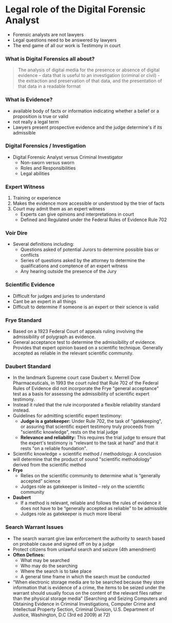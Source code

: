 # Legal role of the Digital Forensic Analyst

- Forensic analysts are not lawyers
- Legal questions need to be answered by lawyers
- The end game of all our work is Testimony in court

### What is Digital Forensics all about?

<blockquote>The analysis of digital media for the presence or absence of
digital evidence – data that is useful to an investigation (criminal or civil) -
the extraction and preservation of that data, and the presentation of that
data in a readable format</blockquote>


### What is Evidence?

- available body of facts or information indicating whether a belief or a proposition is true or valid
- not really a legal term
- Lawyers present prospective evidence and the judge determine's if its admissible

### Digital Forensics / Investigation

- Digital Forensic Analyst versus Criminal Investigator
	-  Non-sworn versus sworn
	- Roles and Responsibilities
	- Legal abilities

### Expert Witness

1. Training or experience
2. Makes the evidence more accessible or understood by the trier of facts
3. Court may admit them as an expert witness
	- Experts can give opinions and interpretations in court
	- Defined and Regulated under the Federal Rules of Evidence Rule 702

### Voir Dire

- Several definitions including:
	- Questions asked of potential Jurors to determine possible bias or conflicts
	- Series of questions asked by the attorney to determine the qualifications and comptence of an expert witness
	- Any hearing outside the presence of the Jury

### Scientific Evidence
- Difficult for judges and juries to understand
- Cant be an expert in all things
- Difficult to determine if someone is an expert or their science is valid

### Frye Standard

- Based on a 1923 Federal Court of appeals ruling involving the admissibility of polygraph as evidence.
- General acceptance test to determine the admissibility of evidence. Provides that expert opinion based on a scientific technique. Generally accepted as reliable in the relevant scientific community.


### Daubert Standard

- In the landmark Supreme court case Daubert v. Merrell Dow Pharmaceuticals, in 1993 the court ruled that Rule 702 of the Federal Rules of Evidence did not incorporate the Frye "general acceptance" test as a basis for assessing the admissibility of scientific expert testimony.
-  Instead it ruled that the rule incorporated a flexible reliability standard instead. 
- Guidelines for admitting scientific expert testimony:
	- **Judge is a gatekeeper:** Under Rule 702, the task of "gatekeeping", or assuring that scientific expert testimony truly proceeds from "scientific knowledge", rests on the trial judge
	- **Relevance and reliability:** This requires the trial judge to ensure that the expert's testimony is "relevant to the task at hand" and that it rests "on a reliable foundation".
- Scientific knowledge = scientific method / methodology: A conclusion will determine that the product of sound "scientific methodology" derived from the scientific method
- **Frye**
	- Relies on the scientific community to determine what is “generally accepted” science
	- Judges role as gatekeeper is limited – rely on the scientific community
- **Daubert**
	- If a method is relevant, reliable and follows the rules of evidence it does not have to be “generally accepted as reliable” to be admissible
	- Judges role as gatekeeper is much more liberal

### Search Warrant Issues

- The search warrant give law enforcement the authority to search based on probable cause and signed off on by a judge
- Protect citizens from unlawful search and seizure (4th amendment)
- **Often Defines:**
	- What may be searched
	- Who may do the searching
	- Where the search is to take place
	- A general time frame in which the search must be conducted
- “When electronic storage media are to be searched because they store information that is evidence of a crime, the items to be seized under the warrant should usually focus on the content of the relevant files rather than the physical storage media” (Searching and Seizing Computers and Obtaining Evidence in Criminal Investigations, Computer Crime and Intellectual Property Section, Criminal Division, U.S. Department of Justice, Washington, D.C (3rd ed 2009) at 72)

